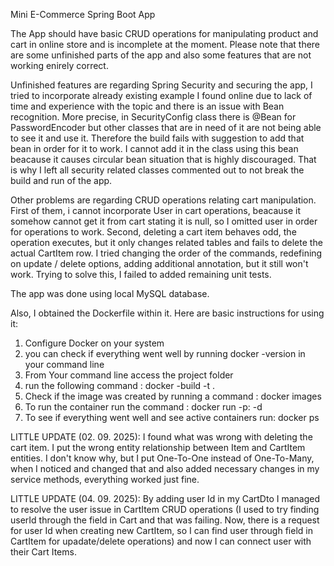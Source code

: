 Mini E-Commerce Spring Boot App

The App should have basic CRUD operations for manipulating product and cart in online store and is incomplete at the moment.
Please note that there are some unfinished parts of the app and also some features that are not working enirely correct.

Unfinished features are regarding Spring Security and securing the app, I tried to incorporate already existing example I found online due to lack of time and experience with the topic and there is an issue with Bean recognition.
More precise, in SecurityConfig class there is @Bean for PasswordEncoder but other classes that are in need of it are not being able to see it and use it. Therefore the build fails with suggestion to add that bean in order for it to work.
I cannot add it in the class using this bean beacause it causes circular bean situation that is highly discouraged. That is why I left all security related classes commented out to not break the build and run of the app.

Other problems are regarding CRUD operations relating cart manipulation. First of them, i cannot incorporate User in cart operations, beacause it somehow cannot get it from cart stating it is null, so I omitted user in order for operations to work.
Second, deleting a cart item behaves odd, the operation executes, but it only changes related tables and fails to delete the actual CartItem row. I tried changing the order of the commands, redefining on update / delete options, adding additional annotation, but it still won't work.
Trying to solve this, I failed to added remaining unit tests.

The app was done using local MySQL database.

Also, I obtained the Dockerfile within it. 
Here are basic instructions for using it:

1. Configure Docker on your system
2. you can check if everything went well by running  docker -version in your command line 
3. From Your command line access the project folder
4. run the following command : docker -build -t <desiredNameOfTheImage> .
5. Check if the image was created by running a command : docker images
6. To run the container run the command : docker run -p<portForTheAppToRunOn>:<exposedPortInDockerfile> -d <nameOfTheImage>
7. To see if everything went well and see active containers run: docker ps

LITTLE UPDATE (02. 09. 2025): I found what was wrong with deleting the cart item. I put the wrong entity relationship between Item and CartItem entities. I don't know why, but I put One-To-One instead of One-To-Many, when I noticed and changed that and also added necessary changes in my service methods, everything worked just fine. 

LITTLE UPDATE (04. 09. 2025): By adding user Id in my CartDto I managed to resolve the user issue in CartItem CRUD operations (I used to try finding userId through the field in Cart and that was failing. Now, there is a request for user Id when creating new CartItem, so I can find user through field in CartItem for upadate/delete operations) and now I can connect user with their Cart Items.
